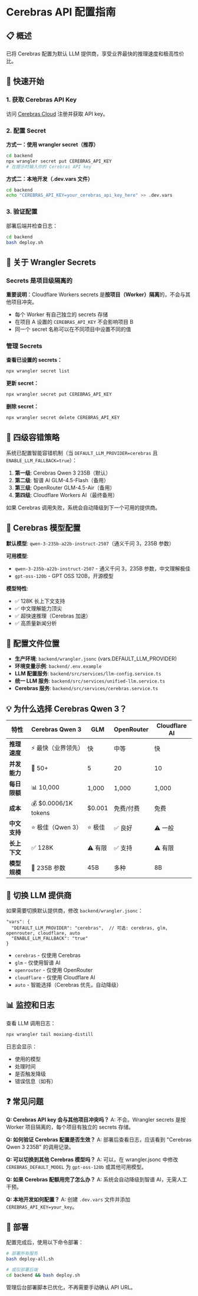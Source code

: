 # Cerebras API 配置指南

## 📋 概述

已将 Cerebras 配置为默认 LLM 提供商，享受业界最快的推理速度和极高性价比。

## 🚀 快速开始

### 1. 获取 Cerebras API Key

访问 [Cerebras Cloud](https://cloud.cerebras.ai/) 注册并获取 API key。

### 2. 配置 Secret

**方式一：使用 wrangler secret（推荐）**

```bash
cd backend
npx wrangler secret put CEREBRAS_API_KEY
# 在提示时输入你的 Cerebras API key
```

**方式二：本地开发（.dev.vars 文件）**

```bash
cd backend
echo "CEREBRAS_API_KEY=your_cerebras_api_key_here" >> .dev.vars
```

### 3. 验证配置

部署后端并检查日志：

```bash
cd backend
bash deploy.sh
```

## 🔑 关于 Wrangler Secrets

### Secrets 是项目级隔离的

**重要说明**：Cloudflare Workers secrets 是**按项目（Worker）隔离**的，不会与其他项目冲突。

- 每个 Worker 有自己独立的 secrets 存储
- 在项目 A 设置的 `CEREBRAS_API_KEY` 不会影响项目 B
- 同一个 secret 名称可以在不同项目中设置不同的值

### 管理 Secrets

**查看已设置的 secrets：**
```bash
npx wrangler secret list
```

**更新 secret：**
```bash
npx wrangler secret put CEREBRAS_API_KEY
```

**删除 secret：**
```bash
npx wrangler secret delete CEREBRAS_API_KEY
```

## 🎯 四级容错策略

系统已配置智能容错机制（当 `DEFAULT_LLM_PROVIDER=cerebras` 且 `ENABLE_LLM_FALLBACK=true`）：

1. **第一级**: Cerebras Qwen 3 235B（默认）
2. **第二级**: 智谱 AI GLM-4.5-Flash（备用）
3. **第三级**: OpenRouter GLM-4.5-Air（备用）
4. **第四级**: Cloudflare Workers AI（最终备用）

如果 Cerebras 调用失败，系统会自动降级到下一个可用的提供商。

## 🔧 Cerebras 模型配置

**默认模型**: `qwen-3-235b-a22b-instruct-2507`（通义千问 3，235B 参数）

**可用模型**:
- `qwen-3-235b-a22b-instruct-2507` - 通义千问 3，235B 参数，中文理解极佳
- `gpt-oss-120b` - GPT OSS 120B，开源模型

**模型特性**:
- ✅ 128K 长上下文支持
- ✅ 中文理解能力顶尖
- ✅ 超快速推理（Cerebras 加速）
- ✅ 高质量新闻分析

## 🔧 配置文件位置

- **生产环境**: `backend/wrangler.jsonc` (vars.DEFAULT_LLM_PROVIDER)
- **环境变量示例**: `backend/.env.example`
- **LLM 配置服务**: `backend/src/services/llm-config.service.ts`
- **统一 LLM 服务**: `backend/src/services/unified-llm.service.ts`
- **Cerebras 服务**: `backend/src/services/cerebras.service.ts`

## 💡 为什么选择 Cerebras Qwen 3？

| 特性 | Cerebras Qwen 3 | GLM | OpenRouter | Cloudflare AI |
|------|-----------------|-----|------------|---------------|
| **推理速度** | ⚡️ 最快（业界领先） | 快 | 中等 | 快 |
| **并发能力** | 🚀 50+ | 5 | 20 | 10 |
| **每日限额** | 📊 10,000 | 1,000 | 1,000 | 1,000 |
| **成本** | 💰 $0.0006/1K tokens | $0.001 | 免费/付费 | 免费 |
| **中文支持** | ⭐️ 极佳（Qwen 3） | ⭐️ 极佳 | ✅ 良好 | ⚠️ 一般 |
| **长上下文** | ✅ 128K | ⚠️ 有限 | ✅ 支持 | ⚠️ 有限 |
| **模型规模** | 🎯 235B 参数 | 45B | 多种 | 8B |

## 🔄 切换 LLM 提供商

如果需要切换默认提供商，修改 `backend/wrangler.jsonc`：

```jsonc
"vars": {
  "DEFAULT_LLM_PROVIDER": "cerebras",  // 可选: cerebras, glm, openrouter, cloudflare, auto
  "ENABLE_LLM_FALLBACK": "true"
}
```

- `cerebras` - 仅使用 Cerebras
- `glm` - 仅使用智谱 AI
- `openrouter` - 仅使用 OpenRouter
- `cloudflare` - 仅使用 Cloudflare AI
- `auto` - 智能选择（Cerebras 优先，自动降级）

## 📊 监控和日志

查看 LLM 调用日志：

```bash
npx wrangler tail moxiang-distill
```

日志会显示：
- 使用的模型
- 处理时间
- 是否触发降级
- 错误信息（如有）

## ❓ 常见问题

**Q: Cerebras API key 会与其他项目冲突吗？**
A: 不会。Wrangler secrets 是按 Worker 项目隔离的，每个项目有独立的 secrets 存储。

**Q: 如何验证 Cerebras 配置是否生效？**
A: 部署后查看日志，应该看到 "Cerebras Qwen 3 235B" 的调用记录。

**Q: 可以切换到其他 Cerebras 模型吗？**
A: 可以，在 wrangler.jsonc 中修改 `CEREBRAS_DEFAULT_MODEL` 为 `gpt-oss-120b` 或其他可用模型。

**Q: 如果 Cerebras 配额用完了怎么办？**
A: 系统会自动降级到智谱 AI，无需人工干预。

**Q: 本地开发如何配置？**
A: 创建 `.dev.vars` 文件并添加 `CEREBRAS_API_KEY=your_key`。

## 🎉 部署

配置完成后，使用以下命令部署：

```bash
# 部署所有服务
bash deploy-all.sh

# 或仅部署后端
cd backend && bash deploy.sh
```

管理后台部署脚本已优化，不再需要手动确认 API URL。
